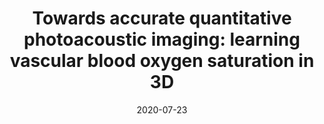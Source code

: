 ---
title: "Towards accurate quantitative photoacoustic imaging: learning vascular blood oxygen saturation in 3D"
collection: accepted
authors: 'C. Bench, A. Hauptmann, B. Cox'
date: 2020-07-23
venue: 'Journal of Biomedical Optics'
paperurl: 'http://asHauptmann.github.io/files/2020_Bench_preprint.pdf'
paperlink: 'https://arxiv.org/abs/2005.01089'
---